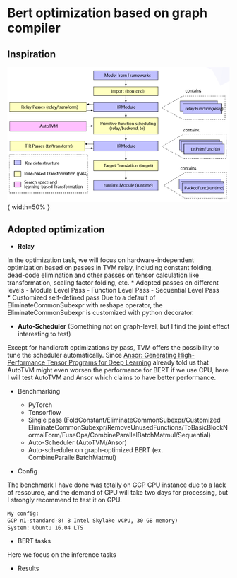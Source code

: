 # Bert optimization based on graph compiler

## Inspiration

![TVM full structure](./img/tvm.jpg){ width=50% }

## Adopted optimization


* __Relay__  

In the optimization task, we will focus on hardware-independent optimization based on passes in TVM relay, including constant folding, dead-code elimination and other passes on tensor calculation like transformation, scaling factor folding, etc. 
	* Adopted passes on different levels
		- Module Level Pass
		- Function Level Pass
		- Sequential Level Pass  
	* Customized self-defined pass
	Due to a default of EliminateCommonSubexpr with reshape operator, the EliminateCommonSubexpr is customized with python decorator.

* __Auto-Scheduler__ (Something not on graph-level, but I find the joint effect interesting to test)  

Except for handicraft optimizations by pass, TVM offers the possibility to tune the scheduler automatically. Since [Ansor: Generating High-Performance Tensor Programs for Deep Learning](https://arxiv.org/pdf/2006.06762.pdf) already told us that AutoTVM might even worsen the performance for BERT if we use CPU, here I will test AutoTVM and Ansor which claims to have better performance.

* Benchmarking  

	* PyTorch  
	* Tensorflow  
	* Single pass (FoldConstant/EliminateCommonSubexpr/Customized EliminateCommonSubexpr/RemoveUnusedFunctions/ToBasicBlockNormalForm/FuseOps/CombineParallelBatchMatmul/Sequential)  
	* Auto-Scheduler (AutoTVM/Ansor)
	* Auto-scheduler on graph-optimized BERT (ex. CombineParallelBatchMatmul)

* Config  

The benchmark I have done was totally on GCP CPU instance due to a lack of ressource, and the demand of GPU will take two days for processing, but I strongly recommend to test it on GPU.

	My config:
	GCP n1-standard-8( 8 Intel Skylake vCPU, 30 GB memory)
	System: Ubuntu 16.04 LTS

* BERT tasks  

Here we focus on the inference tasks

* Results





